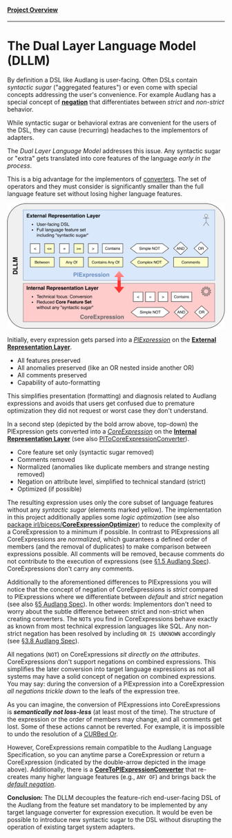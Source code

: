 #### [Project Overview](./README.md)
----

# The Dual Layer Language Model (DLLM)

By definition a DSL like Audlang is user-facing. Often DSLs contain *syntactic sugar* ("aggregated features") or even come with special concepts addressing the user's convenience. For example Audlang has a special concept of **[negation](https://github.com/KarlEilebrecht/audlang-spec/blob/main/doc/AudienceDefinitionLanguageSpecification.md#5-negation)** that differentiates between *strict* and *non-strict* behavior.

While syntactic sugar or behavioral extras are convenient for the users of the DSL, they can cause (recurring) headaches to the implementors of adapters. 

The *Dual Layer Language Model* addresses this issue. Any syntactic sugar or "extra" gets translated into core features of the language *early in the process*.

This is a big advantage for the implementors of [converters](./src/main/java/de/calamanari/adl/cnv/README.md). The set of operators and they must consider is significantly smaller than the full language feature set without losing higher language features.

![DLLM](DLLM.svg)

Initially, every expression gets parsed into a *[PlExpression](./src/main/java/de/calamanari/adl/erl/PlExpression.java)* on the **[External Representation Layer](./src/main/java/de/calamanari/adl/erl/README.md)**.
 * All features preserved
 * All anomalies preserved (like an OR nested inside another OR)
 * All comments preserved
 * Capability of auto-formatting

This simplifies presentation (formatting) and diagnosis related to Audlang expressions and avoids that users get confused due to premature optimization they did not request or worst case they don't understand.

In a second step (depicted by the bold arrow above, top-down) the PlExpression gets converted into a *[CoreExpression](./src/main/java/de/calamanari/adl/irl/CoreExpression.java)* on the **[Internal Representation Layer](./src/main/java/de/calamanari/adl/irl/README.md)** (see also [PlToCoreExpressionConverter](./src/main/java/de/calamanari/adl/cnv/PlToCoreExpressionConverter.java)). 
 * Core feature set only (syntactic sugar removed)
 * Comments removed
 * Normalized (anomalies like duplicate members and strange nesting removed)
 * Negation on attribute level, simplified to technical standard (strict)
 * Optimized (if possible)

The resulting expression uses only the core subset of language features without any *syntactic sugar* (elements marked yellow). The implementation in this project additionally applies some *logic optimization* (see also [package irl/biceps/](./src/main/java/de/calamanari/adl/irl/biceps/README.md)**[CoreExpressionOptimizer](./src/main/java/de/calamanari/adl/irl/biceps/CoreExpressionOptimizer.java)**) to reduce the complexity of a CoreExpression to a minimum if possible. In contrast to PlExpressions all CoreExpressions are *normalized*, which guarantees a defined order of members (and the removal of duplicates) to make comparison between expressions possible. All comments will be removed, because comments do not contribute to the execution of expressions (see [§1.5 Audlang Spec](https://github.com/KarlEilebrecht/audlang-spec/blob/main/doc/AudienceDefinitionLanguageSpecification.md#15-comments)). CoreExpressions don't carry any comments.

Additionally to the aforementioned differences to PlExpressions you will notice that the concept of negation of CoreExpressions is *strict* compared to PlExpressions where we differentiate between *default* and *strict* negation (see also [§5 Audlang Spec](https://github.com/KarlEilebrecht/audlang-spec/blob/main/doc/AudienceDefinitionLanguageSpecification.md#5-negation)).
In other words: Implementors don't need to worry about the subtle difference between strict and non-strict when creating converters. The `NOT`s you find in CoreExpressions behave exactly as known from most technical expression languages like SQL. Any non-strict negation has been resolved by including `OR IS UNKNOWN` accordingly (see [§3.8 Audlang Spec](https://github.com/KarlEilebrecht/audlang-spec/blob/main/doc/AudienceDefinitionLanguageSpecification.md#38-is-not-unknown)).

All negations (`NOT`) on CoreExpressions *sit directly on the attributes*. CoreExpressions don't support negations on combined expressions. This simplifies the later conversion into target language expressions as not all systems may have a solid concept of negation on combined expressions. You may say: during the conversion of a PlExpression into a CoreExpression *all negations trickle down* to the leafs of the expression tree. 

As you can imagine, the conversion of PlExpressions into CoreExpressions is ***semantically not loss-less*** (at least most of the time). The structure of the expression or the order of members may change, and all comments get lost. Some of these actions cannot be reverted. For example, it is impossible to undo the resolution of a [CURBed Or](https://github.com/KarlEilebrecht/audlang-spec/blob/main/doc/AudienceDefinitionLanguageSpecification.md#43-curbed-or). 

However, CoreExpressions remain compatible to the Audlang Language Specification, so you can anytime parse a CoreExpression or return a CoreExpression (indicated by the double-arrow depicted in the image above). Additionally, there is a **[CoreToPlExpressionConverter](./src/main/java/de/calamanari/adl/cnv/CoreToPlExpressionConverter.java)** that re-creates many higher language features (e.g., `ANY OF`) and brings back the *[default negation](https://github.com/KarlEilebrecht/audlang-spec/blob/main/doc/AudienceDefinitionLanguageSpecification.md#51-default-negation)*.

**Conclusion:** The DLLM decouples the feature-rich end-user-facing DSL of the Audlang from the feature set mandatory to be implemented by any target language converter for expression execution. It would be even be possible to introduce new syntactic sugar to the DSL without disrupting the operation of existing target system adapters.

